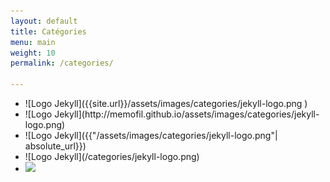 ```yaml
---
layout: default
title: Catégories
menu: main
weight: 10
permalink: /categories/

---
```



<div>
 <ul>
   <li>
     ![Logo Jekyll]({{site.url}}/assets/images/categories/jekyll-logo.png )
   </li>
   <li>
     ![Logo Jekyll](http://memofil.github.io/assets/images/categories/jekyll-logo.png)
   </li>
   <li>
     ![Logo Jekyll]({{"/assets/images/categories/jekyll-logo.png"| absolute_url}})
   </li>
   <li>
     ![Logo Jekyll](/categories/jekyll-logo.png)
   </li>
   <li>
     <img src="{{site.url}}/assets/images/categories/jekyll-logo.png" />
   </li>
 </ul>
</div>
